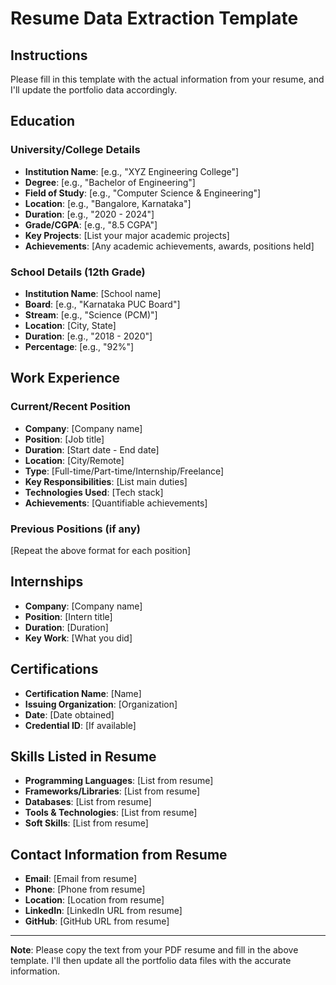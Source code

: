 # Resume Data Extraction Template

## Instructions

Please fill in this template with the actual information from your resume, and I'll update the portfolio data accordingly.

## Education

### University/College Details

- **Institution Name**: [e.g., "XYZ Engineering College"]
- **Degree**: [e.g., "Bachelor of Engineering"]
- **Field of Study**: [e.g., "Computer Science & Engineering"]
- **Location**: [e.g., "Bangalore, Karnataka"]
- **Duration**: [e.g., "2020 - 2024"]
- **Grade/CGPA**: [e.g., "8.5 CGPA"]
- **Key Projects**: [List your major academic projects]
- **Achievements**: [Any academic achievements, awards, positions held]

### School Details (12th Grade)

- **Institution Name**: [School name]
- **Board**: [e.g., "Karnataka PUC Board"]
- **Stream**: [e.g., "Science (PCM)"]
- **Location**: [City, State]
- **Duration**: [e.g., "2018 - 2020"]
- **Percentage**: [e.g., "92%"]

## Work Experience

### Current/Recent Position

- **Company**: [Company name]
- **Position**: [Job title]
- **Duration**: [Start date - End date]
- **Location**: [City/Remote]
- **Type**: [Full-time/Part-time/Internship/Freelance]
- **Key Responsibilities**: [List main duties]
- **Technologies Used**: [Tech stack]
- **Achievements**: [Quantifiable achievements]

### Previous Positions (if any)

[Repeat the above format for each position]

## Internships

- **Company**: [Company name]
- **Position**: [Intern title]
- **Duration**: [Duration]
- **Key Work**: [What you did]

## Certifications

- **Certification Name**: [Name]
- **Issuing Organization**: [Organization]
- **Date**: [Date obtained]
- **Credential ID**: [If available]

## Skills Listed in Resume

- **Programming Languages**: [List from resume]
- **Frameworks/Libraries**: [List from resume]
- **Databases**: [List from resume]
- **Tools & Technologies**: [List from resume]
- **Soft Skills**: [List from resume]

## Contact Information from Resume

- **Email**: [Email from resume]
- **Phone**: [Phone from resume]
- **Location**: [Location from resume]
- **LinkedIn**: [LinkedIn URL from resume]
- **GitHub**: [GitHub URL from resume]

---

**Note**: Please copy the text from your PDF resume and fill in the above template. I'll then update all the portfolio data files with the accurate information.
